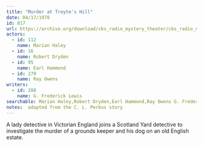 ```yaml
---
title: "Murder at Troyte's Hill"
date: 04/17/1978
id: 817
url: https://archive.org/download/cbs_radio_mystery_theater/cbs_radio_mystery_theater-0801-0850.zip/cbs_radio_mystery_theater-0801-0850%2Fcbsrmt_0817_murder_at_troytes_hill.mp3
actors:  
  - id: 112
    name: Marian Haley  
  - id: 16
    name: Robert Dryden  
  - id: 95
    name: Earl Hammond  
  - id: 279
    name: Ray Owens
writers:  
  - id: 288
    name: G. Frederick Lewis
searchable: Marian Haley,Robert Dryden,Earl Hammond,Ray Owens G. Frederick Lewis
notes:  adapted from the C. L. Perkus story
---
```

A lady detective in Victorian England joins a Scotland Yard detective to investigate the murder of a grounds keeper and his dog on an old English estate.